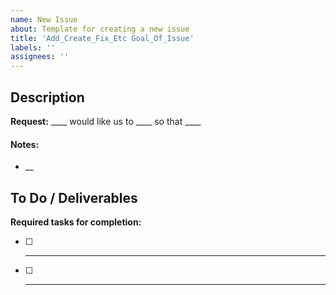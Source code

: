 ```yaml
---
name: New Issue
about: Template for creating a new issue
title: 'Add_Create_Fix_Etc Goal_Of_Issue'
labels: ''
assignees: ''
---
```

<!--- Double-click underscored lines or words to replace --->

## Description
**Request:** ____ would like us to ____ so that ____

#### Notes:
- __

## To Do / Deliverables
**Required tasks for completion:**
- [ ] ____
- [ ] ____
